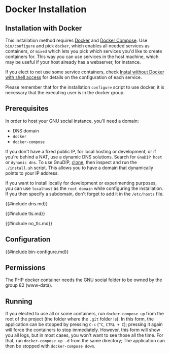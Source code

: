 # Docker Installation

## Installation with Docker

This installation method requires
[Docker](https://docs.docker.com/engine/install/) and [Docker
Compose](https://docs.docker.com/compose/install/). Use
`bin/configure` and pick `docker`, which enables all needed services
as containers, or `mixed` which lets you pick which services you'd
like to create containers for. This way you can use services in the
host machine, which may be useful if your host already has a
webserver, for instance.

If you elect to not use some service containers, check [Instal without
Docker with shell access](./install/no_docker_shell.md) for details on
the configuration of each service.

Please remember that for the installation `configure` script to use docker,
it is necessary that the executing user is in the docker group.

## Prerequisites

In order to host your GNU social instance, you'll need a domain:
 - DNS domain
 - `docker`
 - `docker-compose` 

If you don't have a fixed public IP, for local hosting or development,
or if you're behind a NAT, use a dynamic DNS solutions. Search for
`GnuDIP host` or `dynamic dns`. To use GnuDIP, [clone](https://notabug.org/someonewithpc/gnudip.git), then inspect and run
the `./install.sh` script. This allows you to have a domain that
dynamically points to your IP address.

If you want to install locally for development or experimenting purposes,
you can use `localhost` as the `root domain` while configuring the installation.
If you then specify a subdomain, don't forget to add it in the `/etc/hosts` file.

{{#include dns.md}}

{{#include tls.md}}

{{#include no_tls.md}}

## Configuration

{{#include bin-configure.md}}

## Permissions

The PHP docker container needs the GNU social folder to be owned by
the group 82 (www-data).

## Running

If you elected to use all or some containers, run `docker-compose up`
from the root of the project (the folder where the `.git` folder is).
In this form, the application can be stopped by pressing `C-c` (`^C`,
`CTRL + C`); pressing it again will force the containers to stop
immediately. However, this form will show you all logs, but in most
cases, you won't want to see those all the time. For that, run
`docker-compose up -d` from the same directory; The application can
then be stopped with `docker-compose down`.

